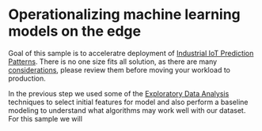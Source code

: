 # Operationalizing machine learning models on the edge

Goal of this sample is to acceleratre deployment of [Industrial IoT Prediction Patterns](TODO). There is no one size fits all solution, as there are many [considerations](TODO), please review them before moving your workload to production.

In the previous step we used some of the [Exploratory Data Analysis](../5_ExplorationDataAnalysis/README.md) techniques to select initial features for model and also perform a baseline modeling to understand what algorithms may work well with our dataset. For this sample we will